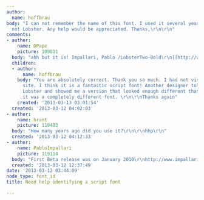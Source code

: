 ```yaml
---
author:
  name: hoffbrau
body: "I can not remember the name of this font. I used it several years ago. It is
  not Lobster. Any help would be appreciated. Thanks,\r\n\r\n"
comments:
- author:
    name: DPape
    picture: 109811
  body: "ahh but it is! Impallari, Pablo /LobsterTwo-Bold\r\n[[http://www.impallari.com/]][img:sites/default/files/old-images/milk1_5207.jpg]"
  children:
  - author:
      name: hoffbrau
    body: "You are absolutely correct. Thank you so much. I had not visited the impallari
      site. I think it is a fantastic script font! Another designer told me it was
      Lobster and showed me a version that looked enough different that I thought
      it was a completely different font. \r\n\r\nThanks again"
    created: '2013-03-13 03:01:54'
  created: '2013-03-12 04:02:03'
- author:
    name: hrant
    picture: 110403
  body: "How many years ago did you use it?\r\n\r\nhhp\r\n"
  created: '2013-03-12 04:12:33'
- author:
    name: PabloImpallari
    picture: 119114
  body: "First Beta release was on January 2010\r\nhttp://www.impallari.com/lobster/history"
  created: '2013-03-12 12:37:49'
date: '2013-03-12 03:44:09'
node_type: font_id
title: Need help identifying a script font

---
```

